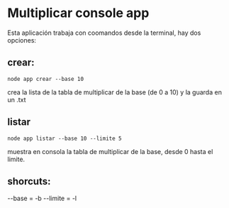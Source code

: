# Multiplicar console app
Esta aplicación trabaja con coomandos desde la terminal, hay dos opciones:
## crear:
``` 
node app crear --base 10
``` 
crea la lista de la tabla de multiplicar de la base (de 0 a 10) y la guarda en un .txt

## listar
```
node app listar --base 10 --limite 5
```
muestra en consola la tabla de multiplicar de la base, desde 0 hasta el limite.

## shorcuts:
--base = -b
--limite = -l 
